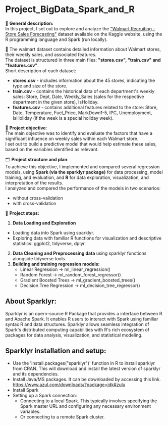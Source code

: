 # Project_BigData_Spark_and_R

📌 **General description:**  
In this project, I set out to explore and analyze the ["Walmart Recruiting - Store Sales Forecasting"](https://www.kaggle.com/c/walmart-recruiting-store-sales-forecasting/data) dataset available on the Kaggle website, using the R programming language and Spark (run locally).  

📂 The walmart dataset contains detailed information about Walmart stores, their weekly sales, and associated features.   
The dataset is structured in three main files: **"stores.csv", "train.csv" and "features.csv"**.    
Short description of each dataset:
 + **stores.csv** - includes information about the 45 stores, indicating the type and size of the store.  
 + **train.csv** - contains the historical data of each department's weekly sales: Store, Dept, Date, Weekly_Sales (sales for the respective department in the given store), IsHoliday.  
 + **features.csv** - contains additional features related to the store: Store, Date, Temperature, Fuel_Price, MarkDown1-5, IPC, Unemployment, IsHoliday (if the week is a special holiday week).

🎯 **Project objective**:  
The main objective was to identify and evaluate the factors that have a significant influence on weekly sales within each Walmart store.  
I set out to build a predictive model that would help estimate these sales, based on the variables identified as relevant.

🗂️ **Project structure and plan**:  
To achieve this objective, I implemented and compared several regression models, using **Spark (via the sparklyr package)** for data processing, model training, and evaluation, and **R** for data exploration, visualization, and interpretation of the results.  
 I analyzed and compared the performance of the models in two scenarios:
* without cross-validation
* with cross-validation

📂 **Project steps:**  
1. **Data Loading and Exploration**
  - Loading data into Spark using sparklyr.  
  - Exploring data with familiar R functions for visualization and descriptive statistics: ggplot2, tidyverse, dplyr.  
2. **Data Cleaning and Preprocessing data**  using sparklyr functions alongside tidyverse tools.  
3. **Building and training regression models:**  
   - Linear Regression → ml_linear_regression()  
   - Random Forest → ml_random_forest_regressor()  
   - Gradient Boosted Trees → ml_gradient_boosted_trees()  
   - Decision Tree Regression → ml_decision_tree_regressor()  


## About Sparklyr:  
Sparklyr is an  opern-source R Package that provides a interface between R and Apache Spark. It enables R users to interact with Spark using familiar syntax R and data structures. Sparklyr allows seamless integration of Spark's distributed computing capabilities with R's rich ecosystem of packages for data analysis, visualization, and statistical modeling.  

## Sparklyr installation and setup:  
* Use the 'install.packages("sparklyr")' function in R to install sparklyr from CRAN. This will download and install the latest version of sparklyr and its dependencies.   
*	Install Java/MS packages. It can be downloaded by accessing this link. https://www.azul.com/downloads/?package=jdk#zulu  
* Install Spark  
* Setting up a Spark connection:  
  + Connecting to a local Spark. This typically involves specifying the Spark master URL and configuring any necessary environment variables.  
  + Or connecting to a remote Spark cluster. 


